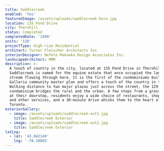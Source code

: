 ```yaml
---
title: Saddlecreek
enabled: 'Yes'
featuredImage: /assets/uploads/saddlecreek-hero.jpg
location: 135 Pond Drive
city: Thornhill
status: Completed
completedDate: '1999'
units: '128'
projectType: High-rise Residential
architect: Turner Fleischer Architects Inc.
interiorDesigner: Hefele Makowka Design Associates Inc.
landscapeArchitect: MMM
description: >-
  A touch of country in the city, located at 135 Pond Drive in Thornhill,
  Saddlecreek is named for the equine estate that once occupied the land and the
  stream flowing through here. It is the first of the condominiums built in the
  Galleria community master plan and offers a touch of the country in the city.
  Walking distance to two major plazas just across the street, the 129-unit
  condominium bridges the rural and the urban. A few steps from a grassy meadow
  at their doorstep, residents enjoy a wide choice of restaurants, shops, banks,
  and other services, and a 30-minute drive whisks them to the heart of downtown
  Toronto.
exteriorGallery:
  - image: /assets/uploads/saddlecreek-ext1.jpg
    title: Saddlecreek Exterior
  - image: /assets/uploads/saddlecreek-ext2.jpg
    title: Saddlecreek Exterior
latLng:
  - lat: '43.842149'
    lng: '-78.38885'
---
```


